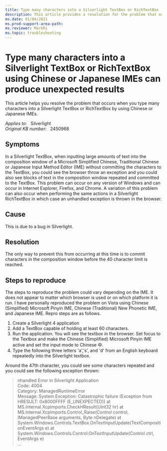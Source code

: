 ```yaml
---
title: Type many characters into a Silverlight TextBox or RichTextBox
description: This article provides a resolution for the problem that occurs when you type many characters into a Silverlight TextBox or RichTextBox by using Chinese or Japanese IMEs.
ms.date: 01/04/2021
ms.prod-support-area-path: 
ms.reviewer: MarkRi
ms.topic: troubleshooting
---
```

# Type many characters into a Silverlight TextBox or RichTextBox using Chinese or Japanese IMEs can produce unexpected results

This article helps you resolve the problem that occurs when you type many characters into a Silverlight TextBox or RichTextBox by using Chinese or Japanese IMEs.

_Applies to:_ &nbsp; Silverlight  
_Original KB number:_ &nbsp; 2450968

## Symptoms

In a Silverlight TextBox, when inputting large amounts of text into the composition window of a Microsoft Simplified Chinese, Traditional Chinese or Japanese Input Method Editor (IME) without committing the characters to the TextBox, you could see the browser throw an exception and you could also see blocks of text in the composition window repeated and committed to the TextBox. This problem can occur on any version of Windows and can occur in Internet Explorer, Firefox, and Chrome. A variation of this problem can also occur when performing the same actions in a Silverlight RichTextBox in which case an unhandled exception is thrown in the browser.

## Cause

This is due to a bug in Silverlight.

## Resolution

The only way to prevent this from occurring at this time is to commit characters in the composition window before the 40 character limit is reached.

## Steps to reproduce

The steps to reproduce the problem could vary depending on the IME. It does not appear to matter which browser is used or on which platform it is run. I have personally reproduced the problem on Vista using Chinese (Simplified) Microsoft Pinyin IME, Chinese (Traditional) New Phonetic IME, and Japanese IME. Repro steps are as follows.

1. Create a Silverlight 4 application
1. Add a TextBox capable of holding at least 60 characters.
1. Run the application. You will see the textbox in the browser.  Set focus to the Textbox and make the Chinese (Simplified) Microsoft Pinyin IME active and set the input mode to Chinese 中.
1. Type the following three letters 'a','s', and 'd' from an English keyboard repeatedly into the Silverlight textbox.

Around the 47th character, you could see some characters repeated and you could see the following exception thrown:

> nhandled Error in Silverlight Application  
Code:  4004  
Category: ManagedRuntimeError  
Message: System.Exception: Catastrophic failure (Exception from HRESULT: 0x8000FFFF (E_UNEXPECTED))
   at MS.Internal.XcpImports.CheckHResult(UInt32 hr)
   at MS.Internal.XcpImports.Control_Raise(Control control, IManagedPeerBase arguments, Byte nDelegate)
   at System.Windows.Controls.TextBox.OnTextInputUpdate(TextCompositionEventArgs e)
   at System.Windows.Controls.Control.OnTextInputUpdate(Control ctrl, EventArgs e)  
   ...  
